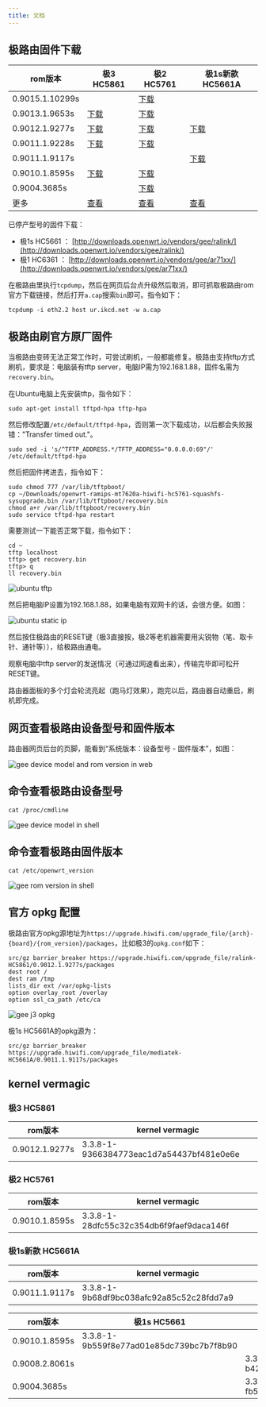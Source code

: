 ```yaml
---
title: 文档
---
```


## 极路由固件下载

rom版本        | 极3 HC5861 | 极2 HC5761 | 极1s新款 HC5661A
---------------|------------|------------|-----------------
0.9015.1.10299s | | [下载](http://ur.ikcd.net/HC5761-sysupgrade-20150928-4c870d01.bin) | |
0.9013.1.9653s | [下载](http://ur.ikcd.net/HC5861-sysupgrade-20150801-3c058db6.bin) | [下载](http://ur.ikcd.net/HC5761-sysupgrade-20150801-805354de.bin) |
0.9012.1.9277s | [下载](http://ur.ikcd.net/HC5861-sysupgrade-20150603-15fa16e2.bin) | [下载](http://ur.ikcd.net/HC5761-sysupgrade-20150603-3356d35e.bin) | [下载](http://ur.ikcd.net/HC5661A-sysupgrade-20150603-d1929a87.bin)
0.9011.1.9228s | [下载](http://ur.ikcd.net/HC5861-sysupgrade-20150527-5bc6d079.bin) | [下载](http://ur.ikcd.net/HC5761-sysupgrade-20150527-99cca6fc.bin) | 
0.9011.1.9117s | | | [下载](http://ur.ikcd.net/HC5661A-sysupgrade-20150518-50bf0edc.bin) | |
0.9010.1.8595s | [下载](http://ur.ikcd.net/HC5861-sysupgrade-20150318-5db29eb5.bin) | [下载](http://ur.ikcd.net/HC5761-sysupgrade-20150319-21e48669.bin) | 
0.9004.3685s   | | [下载](http://ur.ikcd.net/HC5761-sysupgrade-2014060900.bin) | 
更多           | [查看](http://downloads.openwrt.io/vendors/gee/ralink/) | [查看](http://downloads.openwrt.io/vendors/gee/ralink/) | [查看](http://downloads.openwrt.io/vendors/gee/mediatek/)

已停产型号的固件下载：

 * 极1s HC5661 ： [http://downloads.openwrt.io/vendors/gee/ralink/](http://downloads.openwrt.io/vendors/gee/ralink/)
 * 极1 HC6361 ： [http://downloads.openwrt.io/vendors/gee/ar71xx/](http://downloads.openwrt.io/vendors/gee/ar71xx/)

在极路由里执行`tcpdump`，然后在网页后台点升级然后取消，即可抓取极路由rom官方下载链接，然后打开`a.cap`搜索`bin`即可。指令如下：

```
tcpdump -i eth2.2 host ur.ikcd.net -w a.cap
```

## 极路由刷官方原厂固件

当极路由变砖无法正常工作时，可尝试刷机，一般都能修复。极路由支持tftp方式刷机，要求是：电脑装有tftp server，电脑IP需为192.168.1.88，固件名需为`recovery.bin`。

在Ubuntu电脑上先安装tftp，指令如下：

```
sudo apt-get install tftpd-hpa tftp-hpa
```

然后修改配置`/etc/default/tftpd-hpa`，否则第一次下载成功，以后都会失败报错："Transfer timed out."。

```
sudo sed -i 's/^TFTP_ADDRESS.*/TFTP_ADDRESS="0.0.0.0:69"/' /etc/default/tftpd-hpa
```

然后把固件拷进去，指令如下：

```
sudo chmod 777 /var/lib/tftpboot/
cp ~/Downloads/openwrt-ramips-mt7620a-hiwifi-hc5761-squashfs-sysupgrade.bin /var/lib/tftpboot/recovery.bin
chmod a+r /var/lib/tftpboot/recovery.bin
sudo service tftpd-hpa restart
```

需要测试一下能否正常下载，指令如下：

```
cd ~
tftp localhost
tftp> get recovery.bin
tftp> q
ll recovery.bin
```

![ubuntu tftp](images/ubuntu-tftp.png)

然后把电脑IP设置为192.168.1.88，如果电脑有双网卡的话，会很方便。如图：

![ubuntu static ip](images/ubuntu-static-ip.png)

然后按住极路由的RESET键（极3直接按，极2等老机器需要用尖锐物（笔、取卡针、通针等）），给极路由通电。

观察电脑中tftp server的发送情况（可通过网速看出来），传输完毕即可松开RESET键。

路由器面板的多个灯会轮流亮起（跑马灯效果），跑完以后，路由器自动重启，刷机即完成。

## 网页查看极路由设备型号和固件版本

路由器网页后台的页脚，能看到“系统版本：设备型号 - 固件版本”，如图：

![gee device model and rom version in web](images/gee-device-model-and-rom-version-in-web.png)

## 命令查看极路由设备型号

```
cat /proc/cmdline
```

![gee device model in shell](images/gee-device-model-in-shell.png)

## 命令查看极路由固件版本

```
cat /etc/openwrt_version
```

![gee rom version in shell](images/gee-rom-version-in-shell.png)

## 官方 opkg 配置

极路由官方opkg源地址为`https://upgrade.hiwifi.com/upgrade_file/{arch}-{board}/{rom_version}/packages`，比如极3的`opkg.conf`如下：

```
src/gz barrier_breaker https://upgrade.hiwifi.com/upgrade_file/ralink-HC5861/0.9012.1.9277s/packages
dest root /
dest ram /tmp
lists_dir ext /var/opkg-lists
option overlay_root /overlay
option ssl_ca_path /etc/ca
```

![gee j3 opkg](images/gee-j3-opkg.png)

极1s HC5661A的opkg源为：

```
src/gz barrier_breaker https://upgrade.hiwifi.com/upgrade_file/mediatek-HC5661A/0.9011.1.9117s/packages
```

## kernel vermagic

### 极3 HC5861

rom版本        | kernel vermagic
---------------|----------------
0.9012.1.9277s | 3.3.8-1-9366384773eac1d7a54437bf481e0e6e

### 极2 HC5761

rom版本        | kernel vermagic
---------------|----------------
0.9010.1.8595s | 3.3.8-1-28dfc55c32c354db6f9faef9daca146f

### 极1s新款 HC5661A

rom版本        | kernel vermagic
---------------|----------------
0.9011.1.9117s | 3.3.8-1-9b68df9bc038afc92a85c52c28fdd7a9


rom版本        | 极1s HC5661 | 极1 HC6361
---------------|-------------|------------
0.9010.1.8595s | 3.3.8-1-9b559f8e77ad01e85dc739bc7b7f8b90 |
0.9008.2.8061s | | 3.3.8-1-b4233d54b1c65faf7ee539e246a3a6ff
0.9004.3685s   | | 3.3.8-1-fb5489e31e5354c05e417dc9e153f815

<!-- 多说评论框 start -->
<div class="ds-thread" data-thread-key="docs-gee" data-title="极路由" data-url="http://openwrt.io/docs/gee/"></div>
<!-- 多说评论框 end -->
